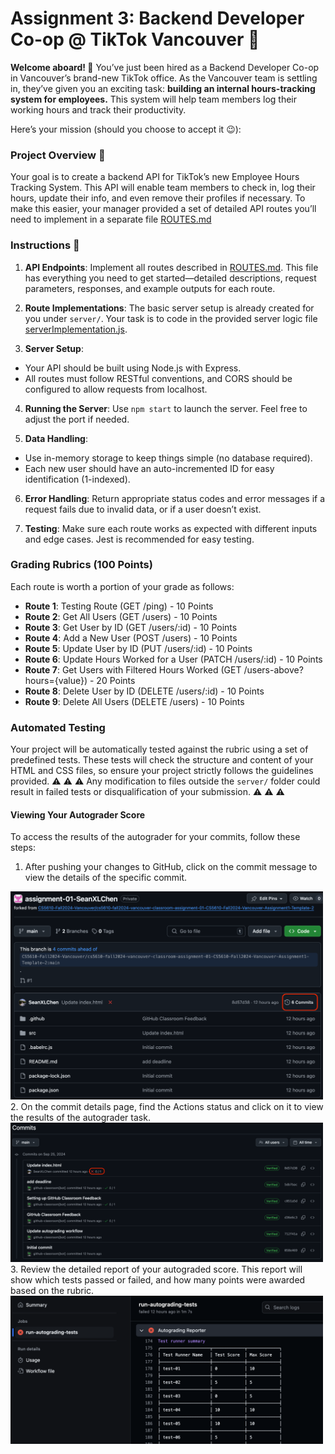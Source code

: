 # Assignment 3: Backend Developer Co-op @ TikTok Vancouver 🌟

**Welcome aboard! 🎉** You’ve just been hired as a Backend Developer Co-op in Vancouver’s brand-new TikTok office. As the Vancouver team is settling in, they’ve given you an exciting task: **building an internal hours-tracking system for employees.** This system will help team members log their working hours and track their productivity.

Here’s your mission (should you choose to accept it 😉):

### Project Overview 🚀

Your goal is to create a backend API for TikTok’s new Employee Hours Tracking System. This API will enable team members to check in, log their hours, update their info, and even remove their profiles if necessary. To make this easier, your manager provided a set of detailed API routes you’ll need to implement in a separate file [ROUTES.md](./ROUTES.md)

### Instructions 📜

1. **API Endpoints**: 
Implement all routes described in [ROUTES.md](./ROUTES.md). This file has everything you need to get started—detailed descriptions, request parameters, responses, and example outputs for each route.

2. **Route Implementations**: 
The basic server setup is already created for you under `server/`. Your task is to code in the provided server logic file [serverImplementation.js](./server/serverImplementation.js).

3. **Server Setup**:
- Your API should be built using Node.js with Express.
- All routes must follow RESTful conventions, and CORS should be configured to allow requests from localhost.

4. **Running the Server**: 
Use `npm start` to launch the server. Feel free to adjust the port if needed.

5. **Data Handling**:
- Use in-memory storage to keep things simple (no database required). 
- Each new user should have an auto-incremented ID for easy identification (1-indexed).

6. **Error Handling**: Return appropriate status codes and error messages if a request fails due to invalid data, or if a user doesn’t exist.

7. **Testing**: Make sure each route works as expected with different inputs and edge cases. Jest is recommended for easy testing.


### Grading Rubrics (100 Points)
Each route is worth a portion of your grade as follows:

- **Route 1**: Testing Route (GET /ping) - 10 Points
- **Route 2**: Get All Users (GET /users) - 10 Points
- **Route 3**: Get User by ID (GET /users/:id) - 10 Points
- **Route 4**: Add a New User (POST /users) - 10 Points
- **Route 5**: Update User by ID (PUT /users/:id) - 10 Points
- **Route 6**: Update Hours Worked for a User (PATCH /users/:id) - 10 Points
- **Route 7**: Get Users with Filtered Hours Worked (GET /users-above?hours={value}) - 20 Points
- **Route 8**: Delete User by ID (DELETE /users/:id) - 10 Points
- **Route 9**: Delete All Users (DELETE /users) - 10 Points



### Automated Testing

Your project will be automatically tested against the rubric using a set of predefined tests. These tests will check the structure and content of your HTML and CSS files, so ensure your project strictly follows the guidelines provided. :warning: :warning: :warning: Any modification to files outside the `server/` folder could result in failed tests or disqualification of your submission. :warning: :warning: :warning:

#### Viewing Your Autograder Score

To access the results of the autograder for your commits, follow these steps:

1. After pushing your changes to GitHub, click on the commit message to view the details of the specific commit.
  <img src="./resource/readme-img1.png" alt="drawing" width="500"/>
2. On the commit details page, find the Actions status and click on it to view the results of the autograder task.
  <img src="./resource/readme-img2.png" alt="drawing" width="500"/>
3. Review the detailed report of your autograded score. This report will show which tests passed or failed, and how many points were awarded based on the rubric.
  <img src="./resource/readme-img3.png" alt="drawing" width="500"/>